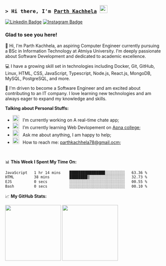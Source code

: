 ### <samp>&gt; Hi there, I'm <a href="https://github.com/parth-kachhela" target="_blank">Parth Kachhela</a> <img src="https://media.giphy.com/media/hvRJCLFzcasrR4ia7z/giphy.gif" width="25"> </samp>

[![Linkedin Badge](https://img.shields.io/badge/-LinkedIn-0e76a8?style=flat-square&logo=Linkedin&logoColor=white)](https://www.linkedin.com/in/kachhela-parth-987a91323/)
[![Instagram Badge](https://img.shields.io/badge/-Instagram-e4405f?style=flat-square&logo=Instagram&logoColor=white)](https://www.instagram.com/parth.kachhela.21/)

### Glad to see you here!

👋 Hi, I'm Parth Kachhela, an aspiring Computer Engineer currently pursuing a BSc in Information Technology at Atmiya University. I'm deeply passionate about Software Development and dedicated to academic excellence.

💻 I have a growing skill set in technologies including Docker, Git, GitHub, Linux, HTML, CSS, JavaScript, Typescript, Node.js, React.js, MongoDB, MySQL, PostgreSQL, and more.

🚀 I'm driven to become a Software Engineer and am excited about contributing to an IT company. I love learning new technologies and am always eager to expand my knowledge and skills.

**Talking about Personal Stuffs:**

- <img src="https://github.com/Gapur/Gapur/blob/main/assets/developer.gif?raw=true" width="21" />&nbsp;&nbsp; I’m currently working on A real-time chate app;
- <img src="https://github.com/Gapur/Gapur/blob/main/assets/lightning.gif?raw=true" width="21" />&nbsp;&nbsp; I’m currently learning Web Devlopement on [Apna college](https://www.apnacollege.in);
- <img src="https://github.com/Gapur/Gapur/blob/main/assets/message.gif?raw=true" width="21" />&nbsp;&nbsp; Ask me about anything, I am happy to help;
- <img src="https://github.com/Gapur/Gapur/blob/main/assets/letterbox.gif?raw=true" width="21" />&nbsp;&nbsp; How to reach me: parthkachhela78@gmail.ocm;

</br>

📊 **This Week I Spent My Time On:**

<!--START_SECTION:waka-->

```txt
JavaScript   1 hr 14 mins    ████████████████░░░░░░░░░   63.36 %
HTML         38 mins         ████████▒░░░░░░░░░░░░░░░░   32.73 %
EJS          0 secs          ░░░░░░░░░░░░░░░░░░░░░░░░░   00.55 %
Bash         0 secs          ░░░░░░░░░░░░░░░░░░░░░░░░░   00.10 %
```

<!--END_SECTION:waka-->

📈 **My GitHub Stats:**

<p>
  <img height="180em" src="https://github-readme-stats.vercel.app/api?username=parth-kachhela&show_icons=true&hide_border=true&&count_private=true&include_all_commits=true" />
  <img height="180em" src="https://github-readme-stats.vercel.app/api/top-langs/?username=parth-kachhela&exclude_repo=KNN-Image-Classification&show_icons=true&hide_border=true&layout=compact&langs_count=8"/>
</p>
